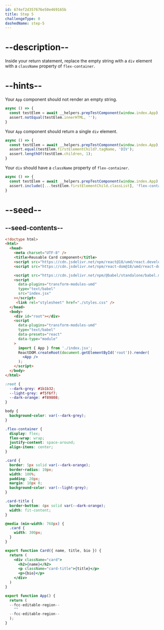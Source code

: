 ```yaml
---
id: 674ef2d357676e50e469165b
title: Step 5
challengeType: 0
dashedName: step-5
---
```


# --description--

Inside your return statement, replace the empty string with a `div` element with a `className` property of `flex-container`.

# --hints--

Your `App` component should not render an empty string.

```js
async () => {
  const testElem = await __helpers.prepTestComponent(window.index.App);
  assert.notEqual(testElem.innerHTML, '');
}
```

Your `App` component should return a single `div` element.

```js
async () => {
  const testElem = await __helpers.prepTestComponent(window.index.App);
  assert.equal(testElem.firstElementChild?.tagName, 'DIV');
  assert.lengthOf(testElem.children, 1);
}
```

Your `div` should have a `className` property of `flex-container`.

```js
async () => {
  const testElem = await __helpers.prepTestComponent(window.index.App);
  assert.include([...testElem.firstElementChild.classList], 'flex-container');
}
```


# --seed--

## --seed-contents--

```html
<!doctype html>
<html>
  <head>
    <meta charset="UTF-8" />
    <title>Reusable Card component</title>
    <script src="https://cdn.jsdelivr.net/npm/react@18/umd/react.development.js"></script>
    <script src="https://cdn.jsdelivr.net/npm/react-dom@18/umd/react-dom.development.js"></script>

    <script src="https://cdn.jsdelivr.net/npm/@babel/standalone/babel.min.js"></script>
    <script
      data-plugins="transform-modules-umd"
      type="text/babel"
      src="index.jsx"
    ></script>
     <link rel="stylesheet" href="./styles.css" />
  </head>
  <body>
    <div id="root"></div>
    <script
      data-plugins="transform-modules-umd"
      type="text/babel"
      data-presets="react"
      data-type="module"
    >
      import { App } from './index.jsx';
      ReactDOM.createRoot(document.getElementById('root')).render(
        <App />
      );
    </script>
  </body>
</html>
```

```css
:root {
  --dark-grey: #1b1b32;
  --light-grey: #f5f6f7;
  --dark-orange: #f89808;
}

body {
  background-color: var(--dark-grey);
}

.flex-container {
  display: flex;
  flex-wrap: wrap;
  justify-content: space-around;
  align-items: center;
}

.card {
  border: 5px solid var(--dark-orange);
  border-radius: 10px;
  width: 100%;
  padding: 20px;
  margin: 10px 0;
  background-color: var(--light-grey);
}

.card-title {
  border-bottom: 4px solid var(--dark-orange);
  width: fit-content;
}

@media (min-width: 768px) {
  .card {
    width: 300px;
  }
}
```

```jsx
export function Card({ name, title, bio }) {
  return (
    <div className="card">
      <h2>{name}</h2>
      <p className="card-title">{title}</p>
      <p>{bio}</p>
    </div>
  )
}

export function App() {
  return (
  --fcc-editable-region--
    ""
  --fcc-editable-region--
  );
}
```

